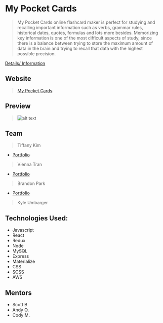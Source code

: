 # My Pocket Cards

> My Pocket Cards online flashcard maker is perfect for studying and recalling important information such as verbs, grammar rules, historical dates, quotes, formulas and lots more besides. Memorizing key information is one of the most difficult aspects of study, since there is a balance between trying to store the maximum amount of data in the brain and trying to recall that data with the highest possible precision.

<a href="https://docs.google.com/document/d/e/2PACX-1vRnMhvRsIwCM5L5HrqSSKtPj1Nv0on5mibMI11Sfl8hiL9IRtGw-iutG0uJzlUcRXaevK1bGtRLdUSX/pub" target="_blank">Details/ Information </a>

## Website
> <a href="https://mypocketcards.com/" target="_blank">My Pocket Cards</a>

## Preview
> ![alt text](https://media.giphy.com/media/fipY3GDKQUgPno7QvX/giphy.gif)

## Team
> Tiffany Kim 
- <a href="https://tiffanyykim.com/" target="_blank">Portfolio</a>
> Vienna Tran 
- <a href="https://viennatran.com//" target="_blank">Portfolio</a>
> Brandon Park 
- <a href="https://brandontravispark.com/" target="_blank">Portfolio</a>
> Kyle Umbarger

## Technologies Used:
- Javascript
- React
- Redux
- Node
- MySQL
- Express
- Materialize
- CSS
- SCSS
- AWS

## Mentors
- Scott B.
- Andy O.
- Cody M.

